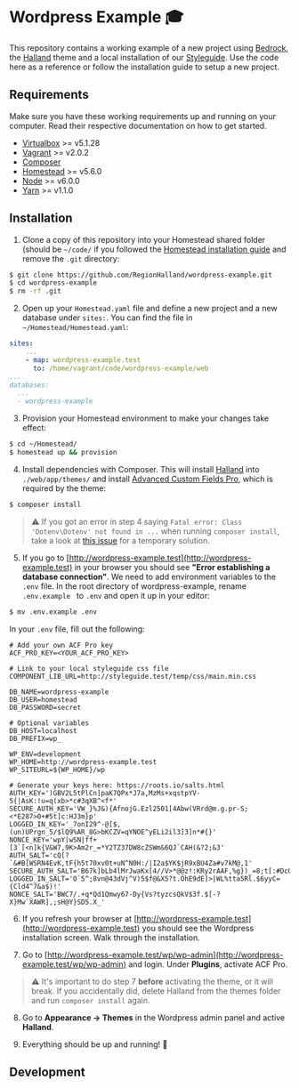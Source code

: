 # Wordpress Example 🎓

This repository contains a working example of a new project using [Bedrock](https://roots.io/bedrock/), the [Halland](https://github.com/RegionHalland/halland) theme and a local installation of our [Styleguide](https://github.com/regionhalland/styleguide). Use the code here as a reference or follow the installation guide to setup a new project.

## Requirements

Make sure you have these working requirements up and running on your computer. Read their respective documentation on how to get started.

* [Virtualbox](https://www.virtualbox.org/) >= v5.1.28 
* [Vagrant](https://www.vagrantup.com/) >= v2.0.2 
* [Composer](https://getcomposer.org/)
* [Homestead](https://laravel.com/docs/5.6/homestead) >= v5.6.0
* [Node](https://nodejs.org/en/) >= v6.0.0 
* [Yarn](https://yarnpkg.com/) >= v1.1.0 

## Installation

1. Clone a copy of this repository into your Homestead shared folder (should be `~/code/` if you followed the [Homestead installation guide](https://laravel.com/docs/5.6/homestead#installation-and-setup) and remove the `.git` directory:
```sh
$ git clone https://github.com/RegionHalland/wordpress-example.git
$ cd wordpress-example
$ rm -rf .git
```

2. Open up your `Homestead.yaml` file and define a new project and a new database under `sites:`. You can find the file in `~/Homestead/Homestead.yaml`:
```yaml
sites:
    ...
    - map: wordpress-example.test
      to: /home/vagrant/code/wordpress-example/web
...
databases:
  ...
  - wordpress-example
```

3. Provision your Homestead environment to make your changes take effect:
```sh
$ cd ~/Homestead/
$ homestead up && provision
```

4. Install dependencies with Composer. This will install [Halland](https://github.com/RegionHalland/halland) into `./web/app/themes/` and install [Advanced Custom Fields Pro](https://www.advancedcustomfields.com/pro/), which is required by the theme:
```sh
$ composer install
```

> ⚠️ If you got an error in step 4 saying `Fatal error: Class 'Dotenv\Dotenv' not found in ...` when running `composer install`, take a look at [this issue](#) for a temporary solution.

5. If you go to [http://wordpress-example.test](http://wordpress-example.test) in your browser you should see **"Error establishing a database connection"**. We need to add environment variables to the `.env` file. In the root directory of wordpress-example, rename `.env.example ` to `.env` and open it up in your editor:
```sh
$ mv .env.example .env
```
In your `.env` file, fill out the following:
```
# Add your own ACF Pro key
ACF_PRO_KEY=<YOUR_ACF_PRO_KEY>

# Link to your local styleguide css file
COMPONENT_LIB_URL=http://styleguide.test/temp/css/main.min.css

DB_NAME=wordpress-example
DB_USER=homestead
DB_PASSWORD=secret

# Optional variables
DB_HOST=localhost
DB_PREFIX=wp_

WP_ENV=development
WP_HOME=http://wordpress-example.test
WP_SITEURL=${WP_HOME}/wp

# Generate your keys here: https://roots.io/salts.html
AUTH_KEY=')GBV2L5tPlCn]paK7QPx*J7a,MzMs+xqstpYV-5{|AsK:!u=q(xb>*c#3qXB^<f*'
SECURE_AUTH_KEY='VW_}%J&){AfnojG.Ezl2501[4Abw(VRrd@m.g.pr-S;<*E287>0+#5t]c:HJ3m}p'
LOGGED_IN_KEY='_7onI29^-@[$,(un)UPrgn_5/$lQ9%AR_8G>bKCZV=qYNOE^yELi2il3]3]n*#{}'
NONCE_KEY='wpY|wSN|ff+[3`[<n]k{V&W7,9K>Am2r_=*Y2TZ37DW8cZSWm&6QJ`CAH(&?2;&3'
AUTH_SALT='cQ[?`&#B[WSRN4EvK,tF{h5t70xv0t+uN^N0H:/|I2a$YK$jR9xBU4Za#v7kM@,1'
SECURE_AUTH_SALT='B67k]bLb4lMrJwaKx[4//V>*@@z!:KRy2rAAF,%g})_=8;t[:#DcQyS%#D8JAs$)'
LOGGED_IN_SALT='O`5^;8vn@43dVj^V)5$f@&X5?t.OhE9dE]>|WL%tta5Rl.$6yyC={Cld4^7&a$)!'
NONCE_SALT='BWC7/.+q*Qd1Qmwy67-Dy{Vs?tyzcsQkV$3f.$[-?X}Mw`XAWR],;sH@Y}SD5.X_'
```

6. If you refresh your browser at [http://wordpress-example.test](http://wordpress-example.test) you should see the Wordpress installation screen. Walk through the installation.

7. Go to [http://wordpress-example.test/wp/wp-admin](http://wordpress-example.test/wp/wp-admin) and login. Under **Plugins**, activate ACF Pro.

> ⚠️ It's important to do step 7 **before** activating the theme, or it will break. If you accidentally did, delete Halland from the themes folder and run `composer install` again.

8. Go to **Appearance → Themes** in the Wordpress admin panel and active **Halland**.

9. Everything should be up and running! 🎉

## Development